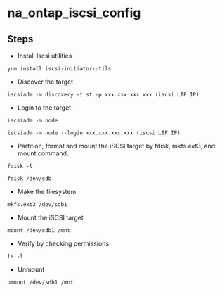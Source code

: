 # na_ontap_iscsi_config

## Steps 

* Install Iscsi utilities
```shell
yum install iscsi-initiator-utils
```
* Discover the target
```shell
iscsiadm -m discovery -t st -p xxx.xxx.xxx.xxx (iscsi LIF IP)
```
* Login to the target
```shell
iscsiadm -m node
```
```shell
iscsiadm -m node --login xxx.xxx.xxx.xxx (iscsi LIF IP)
```
* Partition, format and mount the iSCSI target by fdisk, mkfs.ext3, and mount command.
```shell
fdisk -l
```
```shell
fdisk /dev/sdb
```
* Make the filesystem
```shell
mkfs.ext3 /dev/sdb1
```
* Mount the iSCSI target
```shell
mount /dev/sdb1 /mnt
```
* Verify by checking permissions 
```shell
ls -l
```
* Unmount
```shell
umount /dev/sdb1 /mnt
```
